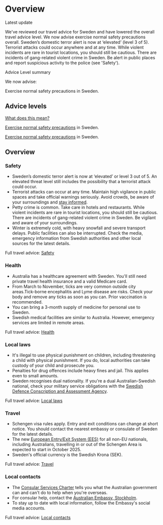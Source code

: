 # Overview

Latest update

We've reviewed our travel advice for Sweden and have lowered the overall travel advice level. We now advise exercise normal safety precautions overall. Sweden’s domestic terror alert is now at ‘elevated’ (level 3 of 5). Terrorist attacks could occur anywhere and at any time. While violent incidents are rare in tourist locations, you should still be cautious. There are incidents of gang-related violent crime in Sweden. Be alert in public places and report suspicious activity to the police (see 'Safety').

Advice Level summary

We now advise:

Exercise normal safety precautions in Sweden.

## Advice levels

[What does this mean?](/before-you-go/travel-advice-explained/)

[Exercise normal safety precautions](https://www.smartraveller.gov.au/consular-services/travel-advice-explained#level1) in Sweden.

[Exercise normal safety precautions](https://www.smartraveller.gov.au/consular-services/travel-advice-explained#level1) in Sweden.

## Overview

### Safety

* Sweden’s domestic terror alert is now at ‘elevated’ or level 3 out of 5. An elevated threat level still includes the possibility that a terrorist attack could occur.
* Terrorist attacks can occur at any time. Maintain high vigilance in public spaces and take official warnings seriously. Avoid crowds, be aware of your surroundings and [stay informed](https://www.krisinformation.se/en/hazards-and-risks/terrorism).
* Petty crime is common. Take care in hotels and restaurants. While violent incidents are rare in tourist locations, you should still be cautious. There are incidents of gang-related violent crime in Sweden. Be vigilant and aware of your surroundings.
* Winter is extremely cold, with heavy snowfall and severe transport delays. Public facilities can also be interrupted. Check the media, emergency information from Swedish authorities and other local sources for the latest details.

Full travel advice: [Safety](#safety)

### Health

* Australia has a healthcare agreement with Sweden. You'll still need private travel health insurance and a valid Medicare card.
* From March to November, ticks are very common outside city areas.Tick-borne encephalitis and Lyme disease are risks. Check your body and remove any ticks as soon as you can. Prior vaccination is recommended.
* You can bring a 3-month supply of medicine for personal use to Sweden.
* Swedish medical facilities are similar to Australia. However, emergency services are limited in remote areas.

Full travel advice: [Health](#health)

### Local laws

* It's illegal to use physical punishment on children, including threatening a child with physical punishment. If you do, local authorities can take custody of your child and prosecute you.
* Penalties for drug offences include heavy fines and jail. This applies even to small amounts.
* Sweden recognises dual nationality. If you're a dual Australian-Swedish national, check your military service obligations with the [Swedish Defence Conscription and Assessment Agency](https://www.pliktverket.se/om-myndigheten/in-english).

Full travel advice: [Local laws](#local-laws)

### Travel

* Schengen visa rules apply. Entry and exit conditions can change at short notice. You should contact the nearest embassy or consulate of Sweden for the latest details.
* The new [European Entry/Exit System (EES)](https://travel-europe.europa.eu/ees_en) for all non-EU nationals, including Australians, travelling in or out of the Schengen Area is expected to start in October 2025.
* Sweden's official currency is the Swedish Krona (SEK).

Full travel advice: [Travel](#travel)

### Local contacts

* The [Consular Services Charter](/node/46) tells you what the Australian government can and can't do to help when you're overseas.
* For consular help, contact the [Australian Embassy, Stockholm](https://sweden.embassy.gov.au).
* To stay up to date with local information, follow the Embassy's social media accounts.

Full travel advice: [Local contacts](#local-contacts)